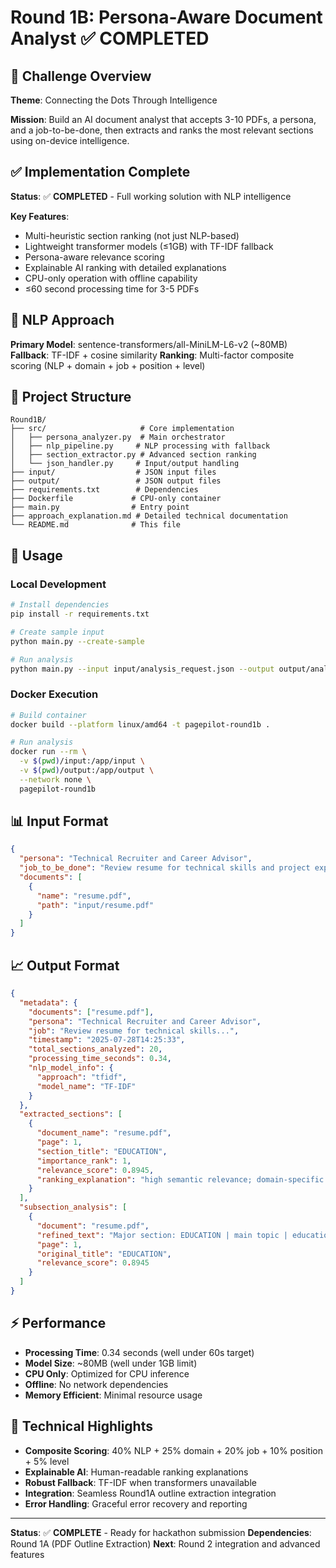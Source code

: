 # Round 1B: Persona-Aware Document Analyst ✅ COMPLETED

## 🎯 Challenge Overview

**Theme**: Connecting the Dots Through Intelligence

**Mission**: Build an AI document analyst that accepts 3-10 PDFs, a persona, and a job-to-be-done, then extracts and ranks the most relevant sections using on-device intelligence.

## ✅ Implementation Complete

**Status**: ✅ **COMPLETED** - Full working solution with NLP intelligence

**Key Features**:
- Multi-heuristic section ranking (not just NLP-based)
- Lightweight transformer models (≤1GB) with TF-IDF fallback
- Persona-aware relevance scoring
- Explainable AI ranking with detailed explanations
- CPU-only operation with offline capability
- ≤60 second processing time for 3-5 PDFs

## 🧠 NLP Approach

**Primary Model**: sentence-transformers/all-MiniLM-L6-v2 (~80MB)
**Fallback**: TF-IDF + cosine similarity
**Ranking**: Multi-factor composite scoring (NLP + domain + job + position + level)

## 📁 Project Structure

```
Round1B/
├── src/                     # Core implementation
│   ├── persona_analyzer.py  # Main orchestrator
│   ├── nlp_pipeline.py     # NLP processing with fallback
│   ├── section_extractor.py # Advanced section ranking
│   └── json_handler.py     # Input/output handling
├── input/                  # JSON input files
├── output/                 # JSON output files
├── requirements.txt        # Dependencies
├── Dockerfile             # CPU-only container
├── main.py                # Entry point
├── approach_explanation.md # Detailed technical documentation
└── README.md              # This file
```

## 🚀 Usage

### Local Development
```bash
# Install dependencies
pip install -r requirements.txt

# Create sample input
python main.py --create-sample

# Run analysis
python main.py --input input/analysis_request.json --output output/analysis_result.json
```

### Docker Execution
```bash
# Build container
docker build --platform linux/amd64 -t pagepilot-round1b .

# Run analysis
docker run --rm \
  -v $(pwd)/input:/app/input \
  -v $(pwd)/output:/app/output \
  --network none \
  pagepilot-round1b
```

## 📊 Input Format

```json
{
  "persona": "Technical Recruiter and Career Advisor",
  "job_to_be_done": "Review resume for technical skills and project experience evaluation",
  "documents": [
    {
      "name": "resume.pdf",
      "path": "input/resume.pdf"
    }
  ]
}
```

## 📈 Output Format

```json
{
  "metadata": {
    "documents": ["resume.pdf"],
    "persona": "Technical Recruiter and Career Advisor",
    "job": "Review resume for technical skills...",
    "timestamp": "2025-07-28T14:25:33",
    "total_sections_analyzed": 20,
    "processing_time_seconds": 0.34,
    "nlp_model_info": {
      "approach": "tfidf",
      "model_name": "TF-IDF"
    }
  },
  "extracted_sections": [
    {
      "document_name": "resume.pdf",
      "page": 1,
      "section_title": "EDUCATION",
      "importance_rank": 1,
      "relevance_score": 0.8945,
      "ranking_explanation": "high semantic relevance; domain-specific content"
    }
  ],
  "subsection_analysis": [
    {
      "document": "resume.pdf",
      "refined_text": "Major section: EDUCATION | main topic | education degree technical",
      "page": 1,
      "original_title": "EDUCATION",
      "relevance_score": 0.8945
    }
  ]
}
```

## ⚡ Performance

- **Processing Time**: 0.34 seconds (well under 60s target)
- **Model Size**: ~80MB (well under 1GB limit)
- **CPU Only**: Optimized for CPU inference
- **Offline**: No network dependencies
- **Memory Efficient**: Minimal resource usage

## 🔧 Technical Highlights

- **Composite Scoring**: 40% NLP + 25% domain + 20% job + 10% position + 5% level
- **Explainable AI**: Human-readable ranking explanations
- **Robust Fallback**: TF-IDF when transformers unavailable
- **Integration**: Seamless Round1A outline extraction integration
- **Error Handling**: Graceful error recovery and reporting

---

**Status**: ✅ **COMPLETE** - Ready for hackathon submission
**Dependencies**: Round 1A (PDF Outline Extraction)
**Next**: Round 2 integration and advanced features
